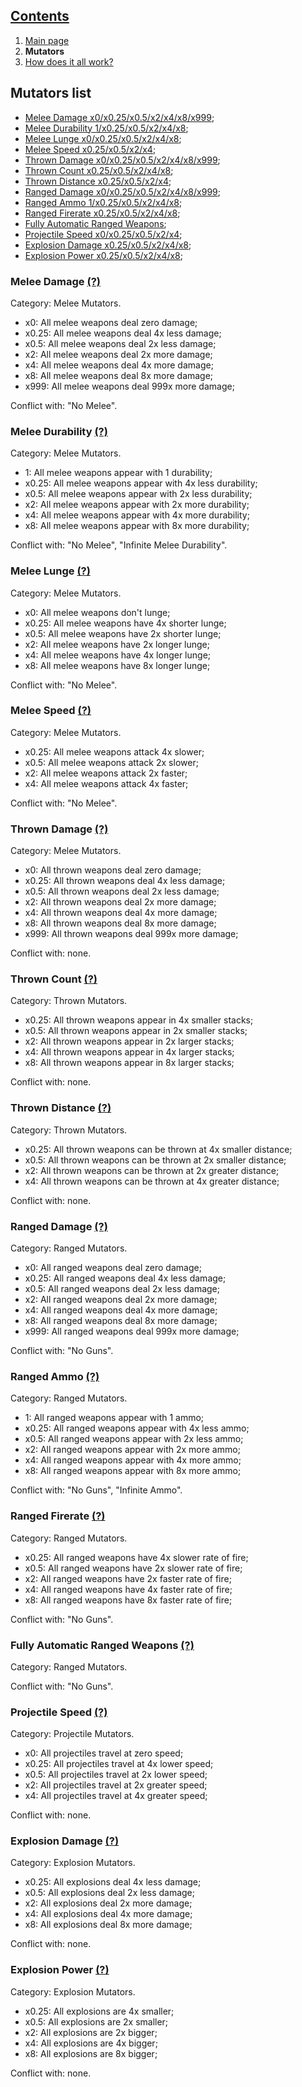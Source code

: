 ## [Contents](https://github.com/Abbysssal/aToM) ##

1. [Main page](https://github.com/Abbysssal/aToM/blob/master/README.md)
2. **Mutators**
3. [How does it all work?](https://github.com/Abbysssal/aToM/blob/master/HowItAllWorks.md)

## Mutators list ##

* [Melee Damage x0/x0.25/x0.5/x2/x4/x8/x999](https://github.com/Abbysssal/aToM/blob/master/Mutators.md#melee-damage);
* [Melee Durability 1/x0.25/x0.5/x2/x4/x8](https://github.com/Abbysssal/aToM/blob/master/Mutators.md#melee-durability);
* [Melee Lunge x0/x0.25/x0.5/x2/x4/x8](https://github.com/Abbysssal/aToM/blob/master/Mutators.md#melee-lunge);
* [Melee Speed x0.25/x0.5/x2/x4](https://github.com/Abbysssal/aToM/blob/master/Mutators.md#melee-speed);
* [Thrown Damage x0/x0.25/x0.5/x2/x4/x8/x999](https://github.com/Abbysssal/aToM/blob/master/Mutators.md#thrown-damage);
* [Thrown Count x0.25/x0.5/x2/x4/x8](https://github.com/Abbysssal/aToM/blob/master/Mutators.md#thrown-count);
* [Thrown Distance x0.25/x0.5/x2/x4](https://github.com/Abbysssal/aToM/blob/master/Mutators.md#thrown-distance);
* [Ranged Damage x0/x0.25/x0.5/x2/x4/x8/x999](https://github.com/Abbysssal/aToM/blob/master/Mutators.md#ranged-damage);
* [Ranged Ammo 1/x0.25/x0.5/x2/x4/x8](https://github.com/Abbysssal/aToM/blob/master/Mutators.md#ranged-ammo);
* [Ranged Firerate x0.25/x0.5/x2/x4/x8](https://github.com/Abbysssal/aToM/blob/master/Mutators.md#ranged-firerate);
* [Fully Automatic Ranged Weapons](https://github.com/Abbysssal/aToM/blob/master/Mutators.md#fully-automatic-ranged-weapons);
* [Projectile Speed x0/x0.25/x0.5/x2/x4](https://github.com/Abbysssal/aToM/blob/master/Mutators.md#projectile-speed);
* [Explosion Damage x0.25/x0.5/x2/x4/x8](https://github.com/Abbysssal/aToM/blob/master/Mutators.md#explosion-damage);
* [Explosion Power x0.25/x0.5/x2/x4/x8](https://github.com/Abbysssal/aToM/blob/master/Mutators.md#explosion-power);

### Melee Damage [(?)](https://github.com/Abbysssal/aToM/blob/master/HowItAllWorks.md#melee-damage) ###
Category: Melee Mutators.

* x0: All melee weapons deal zero damage;
* x0.25: All melee weapons deal 4x less damage;
* x0.5: All melee weapons deal 2x less damage;
* x2: All melee weapons deal 2x more damage;
* x4: All melee weapons deal 4x more damage;
* x8: All melee weapons deal 8x more damage;
* x999: All melee weapons deal 999x more damage;

Conflict with: "No Melee".

### Melee Durability [(?)](https://github.com/Abbysssal/aToM/blob/master/HowItAllWorks.md#melee-durability) ###
Category: Melee Mutators.

* 1: All melee weapons appear with 1 durability;
* x0.25: All melee weapons appear with 4x less durability;
* x0.5: All melee weapons appear with 2x less durability;
* x2: All melee weapons appear with 2x more durability;
* x4: All melee weapons appear with 4x more durability;
* x8: All melee weapons appear with 8x more durability;

Conflict with: "No Melee", "Infinite Melee Durability".

### Melee Lunge [(?)](https://github.com/Abbysssal/aToM/blob/master/HowItAllWorks.md#melee-lunge) ###
Category: Melee Mutators.

* x0: All melee weapons don't lunge;
* x0.25: All melee weapons have 4x shorter lunge;
* x0.5: All melee weapons have 2x shorter lunge;
* x2: All melee weapons have 2x longer lunge;
* x4: All melee weapons have 4x longer lunge;
* x8: All melee weapons have 8x longer lunge;

Conflict with: "No Melee".

### Melee Speed [(?)](https://github.com/Abbysssal/aToM/blob/master/HowItAllWorks.md#melee-speed) ###
Category: Melee Mutators.

* x0.25: All melee weapons attack 4x slower;
* x0.5: All melee weapons attack 2x slower;
* x2: All melee weapons attack 2x faster;
* x4: All melee weapons attack 4x faster;

Conflict with: "No Melee".

### Thrown Damage [(?)](https://github.com/Abbysssal/aToM/blob/master/HowItAllWorks.md#thrown-damage) ###
Category: Melee Mutators.

* x0: All thrown weapons deal zero damage;
* x0.25: All thrown weapons deal 4x less damage;
* x0.5: All thrown weapons deal 2x less damage;
* x2: All thrown weapons deal 2x more damage;
* x4: All thrown weapons deal 4x more damage;
* x8: All thrown weapons deal 8x more damage;
* x999: All thrown weapons deal 999x more damage;

Conflict with: none.

### Thrown Count [(?)](https://github.com/Abbysssal/aToM/blob/master/HowItAllWorks.md#thrown-count) ###
Category: Thrown Mutators.

* x0.25: All thrown weapons appear in 4x smaller stacks;
* x0.5: All thrown weapons appear in 2x smaller stacks;
* x2: All thrown weapons appear in 2x larger stacks;
* x4: All thrown weapons appear in 4x larger stacks;
* x8: All thrown weapons appear in 8x larger stacks;

Conflict with: none.

### Thrown Distance [(?)](https://github.com/Abbysssal/aToM/blob/master/HowItAllWorks.md#thrown-distance) ###
Category: Thrown Mutators.

* x0.25: All thrown weapons can be thrown at 4x smaller distance;
* x0.5: All thrown weapons can be thrown at 2x smaller distance;
* x2: All thrown weapons can be thrown at 2x greater distance;
* x4: All thrown weapons can be thrown at 4x greater distance;

Conflict with: none.

### Ranged Damage [(?)](https://github.com/Abbysssal/aToM/blob/master/HowItAllWorks.md#ranged-damage) ###
Category: Ranged Mutators.

* x0: All ranged weapons deal zero damage;
* x0.25: All ranged weapons deal 4x less damage;
* x0.5: All ranged weapons deal 2x less damage;
* x2: All ranged weapons deal 2x more damage;
* x4: All ranged weapons deal 4x more damage;
* x8: All ranged weapons deal 8x more damage;
* x999: All ranged weapons deal 999x more damage;

Conflict with: "No Guns".

### Ranged Ammo [(?)](https://github.com/Abbysssal/aToM/blob/master/HowItAllWorks.md#ranged-ammo) ###
Category: Ranged Mutators.

* 1: All ranged weapons appear with 1 ammo;
* x0.25: All ranged weapons appear with 4x less ammo;
* x0.5: All ranged weapons appear with 2x less ammo;
* x2: All ranged weapons appear with 2x more ammo;
* x4: All ranged weapons appear with 4x more ammo;
* x8: All ranged weapons appear with 8x more ammo;

Conflict with: "No Guns", "Infinite Ammo".

### Ranged Firerate [(?)](https://github.com/Abbysssal/aToM/blob/master/HowItAllWorks.md#ranged-firerate) ###
Category: Ranged Mutators.

* x0.25: All ranged weapons have 4x slower rate of fire;
* x0.5: All ranged weapons have 2x slower rate of fire;
* x2: All ranged weapons have 2x faster rate of fire;
* x4: All ranged weapons have 4x faster rate of fire;
* x8: All ranged weapons have 8x faster rate of fire;

Conflict with: "No Guns".

### Fully Automatic Ranged Weapons [(?)](https://github.com/Abbysssal/aToM/blob/master/HowItAllWorks.md#fully-automatic-ranged-weapons) ###
Category: Ranged Mutators.

Conflict with: "No Guns".

### Projectile Speed [(?)](https://github.com/Abbysssal/aToM/blob/master/HowItAllWorks.md#projectile-speed) ###
Category: Projectile Mutators.

* x0: All projectiles travel at zero speed;
* x0.25: All projectiles travel at 4x lower speed;
* x0.5: All projectiles travel at 2x lower speed;
* x2: All projectiles travel at 2x greater speed;
* x4: All projectiles travel at 4x greater speed;

Conflict with: none.

### Explosion Damage [(?)](https://github.com/Abbysssal/aToM/blob/master/HowItAllWorks.md#explosion-damage) ###
Category: Explosion Mutators.

* x0.25: All explosions deal 4x less damage;
* x0.5: All explosions deal 2x less damage;
* x2: All explosions deal 2x more damage;
* x4: All explosions deal 4x more damage;
* x8: All explosions deal 8x more damage;

Conflict with: none.

### Explosion Power [(?)](https://github.com/Abbysssal/aToM/blob/master/HowItAllWorks.md#explosion-power) ###
Category: Explosion Mutators.

* x0.25: All explosions are 4x smaller;
* x0.5: All explosions are 2x smaller;
* x2: All explosions are 2x bigger;
* x4: All explosions are 4x bigger;
* x8: All explosions are 8x bigger;

Conflict with: none.







